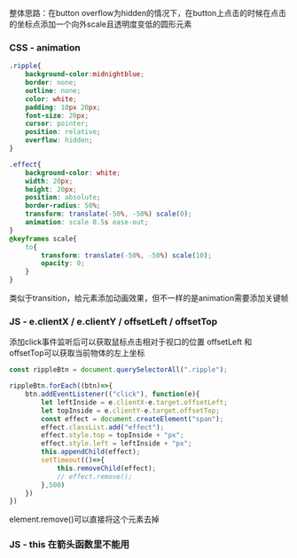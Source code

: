 
整体思路：在button overflow为hidden的情况下，在button上点击的时候在点击的坐标点添加一个向外scale且透明度变低的圆形元素
### CSS - animation


```css
.ripple{
    background-color:midnightblue;
    border: none;
    outline: none;
    color: white;
    padding: 10px 20px;
    font-size: 20px;
    cursor: pointer;
    position: relative;
    overflow: hidden;
}

.effect{
    background-color: white;
    width: 20px;
    height: 20px;
    position: absolute;
    border-radius: 50%;
    transform: translate(-50%, -50%) scale(0);
    animation: scale 0.5s ease-out;
}
@keyframes scale{
    to{
        transform: translate(-50%, -50%) scale(10);
        opacity: 0;
    }
}
```

类似于transition，给元素添加动画效果，但不一样的是animation需要添加关键帧

### JS - e.clientX / e.clientY / offsetLeft / offsetTop

添加click事件监听后可以获取鼠标点击相对于视口的位置
offsetLeft 和 offsetTop可以获取当前物体的左上坐标

```js
const rippleBtn = document.querySelectorAll(".ripple");

rippleBtn.forEach((btn)=>{
    btn.addEventListener(("click"), function(e){
        let leftInside = e.clientX-e.target.offsetLeft;
        let topInside = e.clientY-e.target.offsetTop;
        const effect = document.createElement("span");
        effect.classList.add("effect");
        effect.style.top = topInside + "px";
        effect.style.left = leftInside + "px";
        this.appendChild(effect);
        setTimeout(()=>{
            this.removeChild(effect);
            // effect.remove();
        },500)
    })
})
```

element.remove()可以直接将这个元素去掉

### JS - this 在箭头函数里不能用